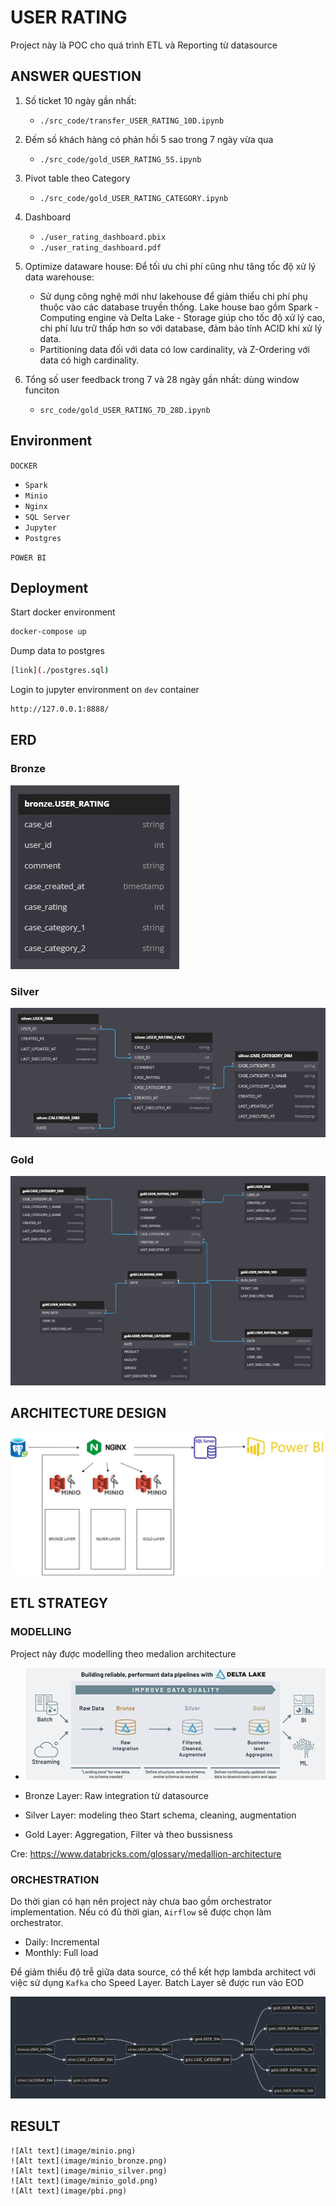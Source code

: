 
# USER RATING

Project này là POC cho quá trình ETL và Reporting từ datasource

## ANSWER QUESTION
1. Số ticket 10 ngày gần nhất:
    - `./src_code/transfer_USER_RATING_10D.ipynb`
2. Đếm số khách hàng có phản hồi 5 sao trong 7 ngày vừa qua
    - `./src_code/gold_USER_RATING_5S.ipynb`
3. Pivot table theo Category
    - `./src_code/gold_USER_RATING_CATEGORY.ipynb`
4. Dashboard
    - `./user_rating_dashboard.pbix`
    - `./user_rating_dashboard.pdf`
5. Optimize dataware house:
    Để tối ưu chi phí cũng như tăng tốc độ xử lý data warehouse:
    - Sử dụng công nghệ mới như lakehouse để giảm thiểu chi phí phụ thuộc vào các database truyền thống. Lake house bao gồm Spark - Computing engine và Delta Lake - Storage giúp cho tốc độ xử lý cao, chi phí lưu trữ thấp hơn so với database, đảm bảo tính ACID khi xử lý data.
    - Partitioning data đối với data có low cardinality, và Z-Ordering với data có high cardinality.

6. Tổng số user feedback trong 7 và 28 ngày gần nhất: dùng window funciton
    - `src_code/gold_USER_RATING_7D_28D.ipynb`

## Environment

`DOCKER`
- `Spark`
- `Minio`
- `Nginx`
- `SQL Server`
- `Jupyter`
- `Postgres`

`POWER BI`


## Deployment
Start docker environment
```bash
docker-compose up
```
Dump data to postgres
```bash
[link](./postgres.sql)
```

Login to jupyter environment on `dev` container
```bash
http://127.0.0.1:8888/
```

## ERD
### Bronze
![Alt text](image/bronze.png)

### Silver
![Alt text](image/silver.png)

### Gold
![Alt text](image/gold.png)

## ARCHITECTURE DESIGN

![Alt text](image/architect_design.jpg)

## ETL STRATEGY
### MODELLING
Project này được modelling theo medalion architecture
- ![Alt text](image/medallion.png)

- Bronze Layer: Raw integration từ datasource
- Silver Layer: modeling theo Start schema, cleaning, augmentation
- Gold Layer: Aggregation, Filter và theo bussisness

Cre: https://www.databricks.com/glossary/medallion-architecture
### ORCHESTRATION
Do thời gian có hạn nên project này chưa bao gồm orchestrator implementation. Nếu có đủ thời gian, `Airflow` sẽ được chọn làm orchestrator.

- Daily: Incremental
- Monthly: Full load

Để giảm thiểu độ trễ giữa data source, có thể kết hợp lambda architect với việc sử dụng `Kafka` cho Speed Layer. Batch Layer sẽ được run vào EOD


![Alt text](image/orchestration.png)

## RESULT
    ![Alt text](image/minio.png)
    ![Alt text](image/minio_bronze.png)
    ![Alt text](image/minio_silver.png)
    ![Alt text](image/minio_gold.png)
    ![Alt text](image/pbi.png)